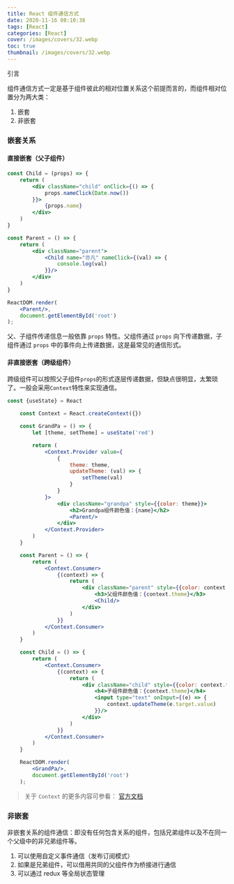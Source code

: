 ```yaml
---
title: React 组件通信方式
date: 2020-11-16 08:10:38
tags: [React]
categories: [React]
cover: /images/covers/32.webp
toc: true
thumbnail: /images/covers/32.webp
---
```


<article class="message is-info">
  <div class="message-header">
    <p>引言</p>
  </div>
  <div class="message-body">
    <div>组件通信方式一定是基于组件彼此的相对位置关系这个前提而言的，而组件相对位置分为两大类：</div>
    <ol>
        <li>嵌套</li>
        <li>非嵌套</li>
    </ol>
  </div>
</article>

### 嵌套关系

#### 直接嵌套（父子组件）

```jsx 
const Child = (props) => {
    return (
        <div className="child" onClick={() => {
            props.nameClick(Date.now())
        }}>
            {props.name}
        </div>
    )
}

const Parent = () => {
    return (
        <div className="parent">
            <Child name="亦凡" nameClick={(val) => {
                console.log(val)
            }}/>
        </div>
    )
}

ReactDOM.render(
    <Parent/>,
    document.getElementById('root')
);
```

父、子组件传递信息一般依靠 `props` 特性。父组件通过 `props` 向下传递数据，子组件通过 `props` 中的事件向上传递数据，这是最常见的通信形式。

#### 非直接嵌套（跨级组件）

跨级组件可以按照父子组件`props`的形式逐层传递数据，但缺点很明显，太繁琐了。一般会采用`Context`特性来实现通信。

```jsx
const {useState} = React

    const Context = React.createContext({})

    const GrandPa = () => {
        let [theme, setTheme] = useState('red')

        return (
            <Context.Provider value={
                {
                    theme: theme,
                    updateTheme: (val) => {
                        setTheme(val)
                    }
                }
            }>
                <div className="grandpa" style={{color: theme}}>
                    <h2>Grandpa组件颜色值：{name}</h2>
                    <Parent/>
                </div>
            </Context.Provider>
        )
    }

    const Parent = () => {
        return (
            <Context.Consumer>
                {(context) => {
                    return (
                        <div className="parent" style={{color: context.theme}}>
                            <h3>父组件颜色值：{context.theme}</h3>
                            <Child/>
                        </div>
                    )
                }}
            </Context.Consumer>
        )
    }

    const Child = () => {
        return (
            <Context.Consumer>
                {(context) => {
                    return (
                        <div className="child" style={{color: context.theme}}>
                            <h4>子组件颜色值：{context.theme}</h4>
                            <input type="text" onInput={(e) => {
                                context.updateTheme(e.target.value)
                            }}/>
                        </div>
                    )
                }}
            </Context.Consumer>
        )
    }

    ReactDOM.render(
        <GrandPa/>,
        document.getElementById('root')
    );
```

> 关于 `Context` 的更多内容可参看： [官方文档](https://zh-hans.reactjs.org/docs/context.html)

### 非嵌套

非嵌套关系的组件通信：即没有任何包含关系的组件，包括兄弟组件以及不在同一个父级中的非兄弟组件等。
1. 可以使用自定义事件通信（发布订阅模式）
2. 如果是兄弟组件，可以借用共同的父组件作为桥接进行通信
3. 可以通过 redux 等全局状态管理

